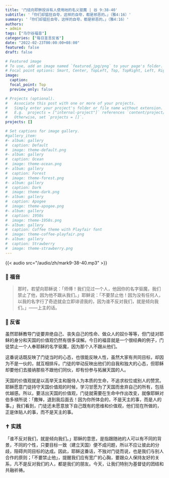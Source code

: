 ```yaml
---
title: '门徒向耶稣投诉有人使用祂的名义驱魔 | 谷 9:38-40'
subtitle: '「你们却猖狂自夸，这样的自夸，都是邪恶的。」（雅4:16）'
summary: '「你们却猖狂自夸，这样的自夸，都是邪恶的。」（雅4:16）'
authors:
- admin
tags: ["马尔谷福音"]
categories: ["每日圣言反省"]
date: "2022-02-23T00:00:00+08:00"
featured: false
draft: false

# Featured image
# To use, add an image named `featured.jpg/png` to your page's folder.
# Focal point options: Smart, Center, TopLeft, Top, TopRight, Left, Right, BottomLeft, Bottom, BottomRight
image:
  caption:
  focal_point: Top
  preview_only: false

# Projects (optional).
#   Associate this post with one or more of your projects.
#   Simply enter your project's folder or file name without extension.
#   E.g. `projects = ["internal-project"]` references `content/project/deep-learning/index.md`.
#   Otherwise, set `projects = []`.
projects: []

# Set captions for image gallery.
#gallery_item:
#- album: gallery
#  caption: Default
#  image: theme-default.png
#- album: gallery
#  caption: Ocean
#  image: theme-ocean.png
#- album: gallery
#  caption: Forest
#  image: theme-forest.png
#- album: gallery
#  caption: Dark
#  image: theme-dark.png
#- album: gallery
#  caption: Apogee
#  image: theme-apogee.png
#- album: gallery
#  caption: 1950s
#  image: theme-1950s.png
#- album: gallery
#  caption: Coffee theme with Playfair font
#  image: theme-coffee-playfair.png
#- album: gallery
#  caption: Strawberry
#  image: theme-strawberry.png
---
```


{{< audio src="/audio/zh/mark9-38-40.mp3" >}}

### :love_letter: 福音
> 那时，若望向耶稣说：「师傅！我们见过一个人，他因你的名字驱魔，我们禁止了他，因为他不跟从我们。」耶稣说：「不要禁止他！因为没有任何人，以我的名字行了奇迹就会立即诽谤我的，因为谁不反对我们，就是倾向我们。」——上主的话。

### :speech_balloon: 反省
虽然耶稣教导门徒要弃绝自己、丧失自己的性命、做众人的奴仆等等，但门徒对耶稣的身分和天国的价值观仍然有很多误解。今日的福音就是一个很经典的例子，门徒禁止一个人奉耶稣的名字驱魔，因为那个人不跟从他们。

这番说话既反映了门徒当时的心态，也很能反映人性，虽然大家有共同目标，却因为不是一伙的，就互相排斥。门徒的举动反映出他们的自我和独大的心态，但耶稣却要他们去接纳那些不跟他们同伙，却有份参与拓展天国的人。

天国的价值观就是以高举天主和服侍人为本质的生命，不追求权位或别人的赞赏。耶稣愿意门徒持守天国价值观的时候，学习甘愿为了天国而舍弃自己的所有，包括优越感。所以，要活出天国的价值观，门徒就需要在生命中作出改变，就像耶稣对伯多禄所说：「撒殚，退到我后面去！因为你所体会的，不是天主的事，而是人的事。」我们看到，门徒还未愿意放下自己既有的思维和价值观，他们现在所做的，正是体贴人的事，而不是天主的事。

### :latin_cross: 实践
「谁不反对我们，就是倾向我们。」耶稣的意思，是指跟随祂的人可以有不同的背景，不同的个性，只要目标一致（建立天国）便不成问题，所以不应让彼此的分歧，阻碍共同目标的达成。因此，耶稣这番话，不独对门徒而说，也是我们与别人合作的原则；「不要禁止他」，提醒我们应有宽广的心胸，要跟众人保持友好的关系，凡不是反对我们的人，都是我们的朋友。今天，让我们特别为基督徒的团结和共融祈祷。
